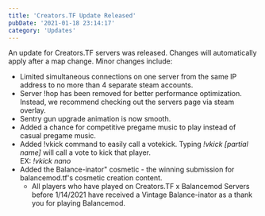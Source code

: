 ```yaml
---
title: 'Creators.TF Update Released'
pubDate: '2021-01-18 23:14:17'
category: 'Updates'
---
```


<p>
An update for Creators.TF servers was released. Changes will automatically apply after a map change. Minor changes include:
	<ul>
		<li>Limited simultaneous connections on one server from the same IP address to no more than 4 separate steam accounts.</li>
		<li>Server !hop has been removed for better performance optimization. Instead, we recommend checking out the servers page via steam overlay.</li>
		<li>Sentry gun upgrade animation is now smooth.</li>
		<li>Added a chance for competitive pregame music to play instead of casual pregame music.</li>
		<li>Added !vkick command to easily call a votekick. Typing <i>!vkick [partial name]</i> will call a vote to kick that player. <br>EX: <i>!vkick nano</i>
		<li>Added the Balance-inator" cosmetic - the winning submission for balancemod.tf's cosmetic creation content.
		<ul>
			<li>All players who have played on Creators.TF x Balancemod Servers before 1/14/2021 have received a Vintage Balance-inator as a thank you for playing Balancemod.</i>
		</ul>
	</ul>
</p>
